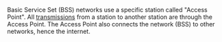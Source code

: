 Basic Service Set (BSS) networks use a specific station called "Access Point". All [transmissions](Transmission) from a station to another station are through the Access Point.  The Access Point also connects the network (BSS) to other networks, hence the internet.